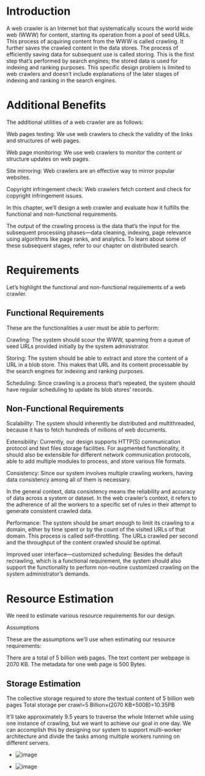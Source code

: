 # Introduction
  A web crawler is an Internet bot that systematically scours the world wide web (WWW) for content, starting its operation from a pool of seed URLs.
  This process of acquiring content from the WWW is called crawling. 
  It further saves the crawled content in the data stores. 
  The process of efficiently saving data for subsequent use is called storing.
  This is the first step that’s performed by search engines; the stored data is used for indexing and ranking purposes.
  This specific design problem is limited to web crawlers and doesn’t include explanations of the later stages of indexing and ranking in the search engines.

# Additional Benefits
  The additional utilities of a web crawler are as follows:
  
  Web pages testing: We use web crawlers to check the validity of the links and structures of web pages.
  
  Web page monitoring: We use web crawlers to monitor the content or structure updates on web pages.
  
  Site mirroring: Web crawlers are an effective way to mirror popular websites.
  
  Copyright infringement check: Web crawlers fetch content and check for copyright infringement issues.
  
  In this chapter, we’ll design a web crawler and evaluate how it fulfills the functional and non-functional requirements.
  
  The output of the crawling process is the data that’s the input for the subsequent processing phases—data cleaning, indexing, page relevance using algorithms like page ranks, and analytics. To learn about some of these subsequent stages, refer to our chapter on distributed search.

# Requirements
 Let’s highlight the functional and non-functional requirements of a web crawler.
 ## Functional Requirements
  These are the functionalities a user must be able to perform:

  Crawling: The system should scour the WWW, spanning from a queue of seed URLs provided initially by the system administrator.
  
  Storing: The system should be able to extract and store the content of a URL in a blob store. This makes that URL and its content processable by   
  the search engines for indexing and ranking purposes.
  
  Scheduling: Since crawling is a process that’s repeated, the system should have regular scheduling to update its blob stores’ records.

## Non-Functional Requirements
 Scalability: The system should inherently be distributed and multithreaded, because it has to fetch hundreds of millions of web documents.

  Extensibility: Currently, our design supports HTTP(S) communication protocol and text files storage facilities. For augmented functionality, it   
  should also be extensible for different network communication protocols, able to add multiple modules to process, and store various file formats.

  Consistency: Since our system involves multiple crawling workers, having data consistency among all of them is necessary.

  In the general context, data consistency means the reliability and accuracy of data across a system or dataset. In the web crawler’s context, it 
  refers to the adherence of all the workers to a specific set of rules in their attempt to generate consistent crawled data.

  Performance: The system should be smart enough to limit its crawling to a domain, either by time spent or by the count of the visited URLs of that 
  domain. This process is called self-throttling. The URLs crawled per second and the throughput of the content crawled should be optimal.

  Improved user interface—customized scheduling: Besides the default recrawling, which is a functional requirement, the system should also support 
  the functionality to perform non-routine customized crawling on the system administrator’s demands.

  # Resource Estimation

  We need to estimate various resource requirements for our design.

  Assumptions

  These are the assumptions we’ll use when estimating our resource requirements:

  There are a total of 5 billion web pages.
  The text content per webpage is 2070 KB.
  The metadata for one web page is 500 Bytes.

  ## Storage Estimation
  The collective storage required to store the textual content of 5 billion web pages 
  Total storage per crawl=5 Billion×(2070 KB+500B)=10.35PB
  
  It’ll take approximately 9.5 years to traverse the whole Internet while using one instance of crawling, but we want to achieve our goal in one day. We can accomplish this by designing our system to support multi-worker architecture and divide the tasks among multiple workers running on different servers.


 * ![image](https://github.com/shreyatpandey/Coding-Challenges/assets/32083899/ecc5fe91-9482-4fcd-82bf-77f9e8d3bbfc)


 * ![image](https://github.com/shreyatpandey/Coding-Challenges/assets/32083899/2d635d24-85bd-4df6-bc80-b83ac4b4f606)



  



  

